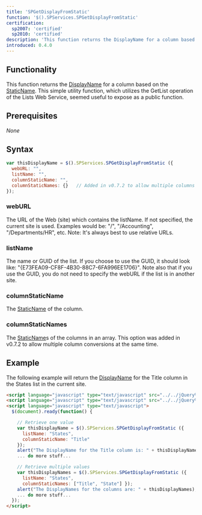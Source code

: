 ```yaml
---
title: 'SPGetDisplayFromStatic'
function: '$().SPServices.SPGetDisplayFromStatic'
certification:
  sp2007: 'certified'
  sp2010: 'certified'
description: 'This function returns the DisplayName for a column based on the StaticName.'
introduced: 0.4.0
---
```


## Functionality

This function returns the [DisplayName](../glossary.md#displayname) for a column based on the [StaticName](../glossary.md#staticname). This simple utility function, which utilizes the GetList operation of the Lists Web Service, seemed useful to expose as a public function.

## Prerequisites

_None_

## Syntax

``` javascript
var thisDisplayName = $().SPServices.SPGetDisplayFromStatic ({
  webURL: "",
  listName: "",
  columnStaticName: "",
  columnStaticNames: {}   // Added in v0.7.2 to allow multiple columns
});
```

### webURL

The URL of the Web (site) which contains the listName. If not specified, the current site is used. Examples would be: "/", "/Accounting", "/Departments/HR", etc. Note: It's always best to use relative URLs.

### listName

The name or GUID of the list. If you choose to use the GUID, it should look like: "{E73FEA09-CF8F-4B30-88C7-6FA996EE1706}". Note also that if you use the GUID, you do not need to specify the webURL if the list is in another site.

### columnStaticName

The [StaticName](../glossary.md#staticname) of the column.

### columnStaticNames

The [StaticName](../glossary.md#staticname)s of the columns in an array. This option was added in v0.7.2 to allow multiple column conversions at the same time.

## Example

The following example will return the [DisplayName](../glossary.md#displayname) for the Title column in the States list in the current site.

``` html
<script language="javascript" type="text/javascript" src="../../jQuery%20Libraries/jquery-1.8.2.min.js"></script>
<script language="javascript" type="text/javascript" src="../../jQuery%20Libraries/jquery.SPServices-0.7.2.min.js"></script>
<script language="javascript" type="text/javascript">
  $(document).ready(function() {

    // Retrieve one value
    var thisDisplayName = $().SPServices.SPGetDisplayFromStatic ({
      listName: "States",
      columnStaticName: "Title"
    });
    alert("The DisplayName for the Title column is: " + thisDisplayName);
    ... do more stuff...

    // Retrieve multiple values
    var thisDisplayNames = $().SPServices.SPGetDisplayFromStatic ({
      listName: "States",
      columnStaticNames: ["Title", "State"] });
    alert("The DisplayNames for the columns are: " + thisDisplayNames);
    ... do more stuff...
  });
</script>
```
